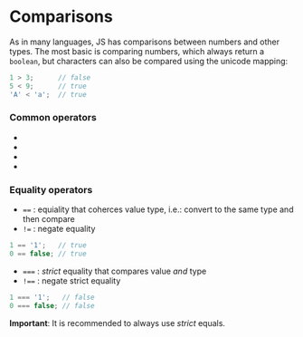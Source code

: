 # Comparisons

As in many languages, JS has comparisons between numbers and other types. The most basic is comparing numbers, which always return a `boolean`, but characters can also be compared using the unicode mapping:
```js
1 > 3;      // false
5 < 9;      // true
'A' < 'a';  // true
```
### Common operators
-
-
-
-

### Equality operators

- `==` : equiality that coherces value type, i.e.: convert to the same type and then compare
- `!=` : negate  equality
```js
1 == '1';   // true
0 == false; // true
```
- `===` : *strict* equality that compares value *and* type
- `!==` : negate strict equality
```js
1 === '1';   // false
0 === false; // false
```

**Important**: It is recommended to always use *strict* equals.
